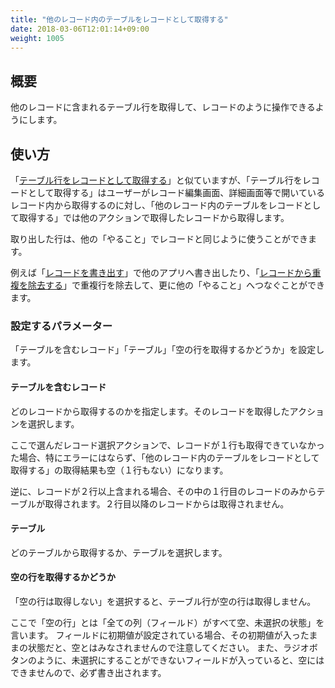 ```yaml
---
title: "他のレコード内のテーブルをレコードとして取得する"
date: 2018-03-06T12:01:14+09:00
weight: 1005
---
```


## 概要

他のレコードに含まれるテーブル行を取得して、レコードのように操作できるようにします。

## 使い方

「[テーブル行をレコードとして取得する](../get_record_from_table)」と似ていますが、「テーブル行をレコードとして取得する」はユーザーがレコード編集画面、詳細画面等で開いているレコード内から取得するのに対し、「他のレコード内のテーブルをレコードとして取得する」では他のアクションで取得したレコードから取得します。

取り出した行は、他の「やること」でレコードと同じように使うことができます。

例えば「[レコードを書き出す](../../record/write_record)」で他のアプリへ書き出したり、「[レコードから重複を除去する](../../record/remove_duplicated_records)」で重複行を除去して、更に他の「やること」へつなぐことができます。

### 設定するパラメーター

「テーブルを含むレコード」「テーブル」「空の行を取得するかどうか」を設定します。

#### テーブルを含むレコード

どのレコードから取得するのかを指定します。そのレコードを取得したアクションを選択します。

ここで選んだレコード選択アクションで、レコードが１行も取得できていなかった場合、特にエラーにはならず、「他のレコード内のテーブルをレコードとして取得する」の取得結果も空（１行もない）になります。

逆に、レコードが２行以上含まれる場合、その中の１行目のレコードのみからテーブルが取得されます。２行目以降のレコードからは取得されません。

#### テーブル

どのテーブルから取得するか、テーブルを選択します。

#### 空の行を取得するかどうか

「空の行は取得しない」を選択すると、テーブル行が空の行は取得しません。

ここで「空の行」とは「全ての列（フィールド）がすべて空、未選択の状態」を言います。
フィールドに初期値が設定されている場合、その初期値が入ったままの状態だと、空とはみなされませんので注意してください。
また、ラジオボタンのように、未選択にすることができないフィールドが入っていると、空にはできませんので、必ず書き出されます。
